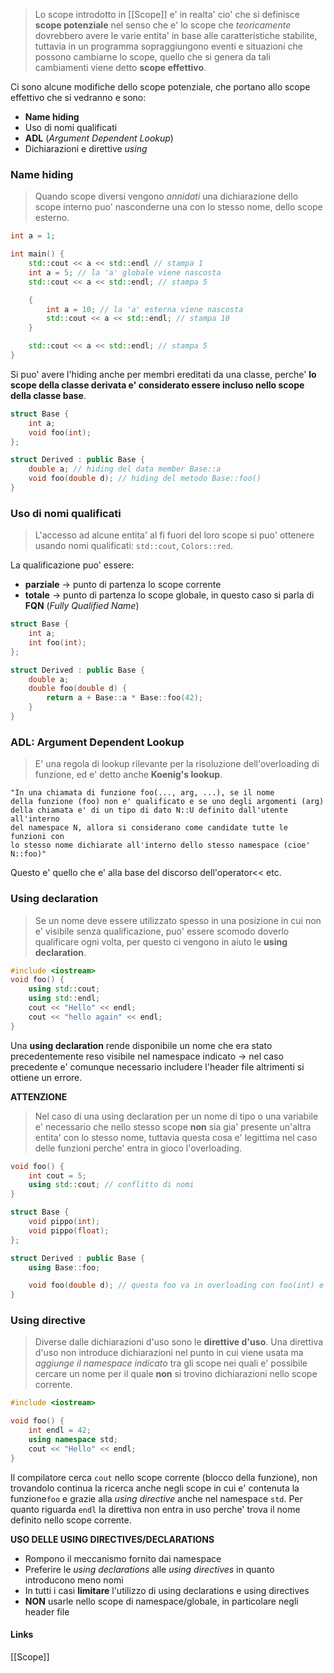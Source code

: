 >Lo scope introdotto in [[Scope]] e' in realta' cio' che si definisce **scope potenziale** nel senso che e' lo scope che *teoricamente* dovrebbero avere le varie entita' in base alle caratteristiche stabilite, tuttavia in un programma sopraggiungono eventi e situazioni che possono cambiarne lo scope, quello che si genera da tali cambiamenti viene detto **scope effettivo**.

Ci sono alcune modifiche dello scope potenziale, che portano allo scope effettivo che si vedranno e sono:
- **Name hiding**
- Uso di nomi qualificati
- **ADL** (*Argument Dependent Lookup*)
- Dichiarazioni e direttive *using*

### Name hiding
>Quando scope diversi vengono *annidati* una dichiarazione dello scope interno puo' nasconderne una con lo stesso nome, dello scope esterno.

```cpp
int a = 1;

int main() {
	std::cout << a << std::endl // stampa 1
	int a = 5; // la 'a' globale viene nascosta
	std::cout << a << std::endl; // stampa 5

	{
		int a = 10; // la 'a' esterna viene nascosta
		std::cout << a << std::endl; // stampa 10
	}

	std::cout << a << std::endl; // stampa 5
}
```

Si puo' avere l'hiding anche per membri ereditati da una classe, perche' **lo scope della classe derivata e' considerato essere incluso nello scope della classe base**.
```cpp
struct Base {
	int a;
	void foo(int);
};

struct Derived : public Base {
	double a; // hiding del data member Base::a 
	void foo(double d); // hiding del metodo Base::foo()
}
```


### Uso di nomi qualificati
>L'accesso ad alcune entita' al fi fuori del loro scope si puo' ottenere usando nomi qualificati: `std::cout`, `Colors::red`.

La qualificazione puo' essere:
- **parziale** -> punto di partenza lo scope corrente
- **totale** -> punto di partenza lo scope globale, in questo caso si parla di **FQN** (*Fully Qualified Name*)

```cpp
struct Base {
	int a;
	int foo(int);
};

struct Derived : public Base {
	double a;
	double foo(double d) {
		return a + Base::a * Base::foo(42);
	}
}
```

### ADL: Argument Dependent Lookup
>E' una regola di lookup rilevante per la risoluzione dell'overloading di funzione, ed e' detto anche **Koenig's lookup**.

```
"In una chiamata di funzione foo(..., arg, ...), se il nome 
della funzione (foo) non e' qualificato e se uno degli argomenti (arg) 
della chiamata e' di un tipo di dato N::U definito dall'utente all'interno
del namespace N, allora si considerano come candidate tutte le funzioni con
lo stesso nome dichiarate all'interno dello stesso namespace (cioe' N::foo)"
```
Questo e' quello che e' alla base del discorso dell'operator<< etc.
### Using declaration
>Se un nome deve essere utilizzato spesso in una posizione in cui non e' visibile senza qualificazione, puo' essere scomodo doverlo qualificare ogni volta, per questo ci vengono in aiuto le **using declaration**.

```cpp
#include <iostream>
void foo() {
	using std::cout;
	using std::endl;
	cout << "Hello" << endl;
	cout << "hello again" << endl;
}
```

Una **using declaration** rende disponibile un nome che era stato precedentemente reso visibile nel namespace indicato -> nel caso precedente e' comunque necessario includere l'header file altrimenti si ottiene un errore.

**ATTENZIONE** 
>Nel caso di una using declaration per un nome di tipo o una variabile e' necessario che nello stesso scope **non** sia gia' presente un'altra entita' con lo stesso nome, tuttavia questa cosa e' legittima nel caso delle funzioni perche' entra in gioco l'overloading.

```cpp
void foo() {
	int cout = 5;
	using std::cout; // conflitto di nomi
}

struct Base {
	void pippo(int);
	void pippo(float);
};

struct Derived : public Base {
	using Base::foo;

	void foo(double d); // questa foo va in overloading con foo(int) e foo(float)
}
```


### Using directive
>Diverse dalle dichiarazioni d'uso sono le **direttive d'uso**. Una direttiva d'uso non introduce dichiarazioni nel punto in cui viene usata ma *aggiunge il namespace indicato* tra gli scope nei quali e' possibile cercare un nome per il quale **non** si trovino dichiarazioni nello scope corrente.

```cpp
#include <iostream>

void foo() {
	int endl = 42;
	using namespace std;
	cout << "Hello" << endl;
}
```
Il compilatore cerca `cout` nello scope corrente (blocco della funzione), non trovandolo continua la ricerca anche negli scope in cui e' contenuta la funzione`foo` e grazie alla *using directive* anche nel namespace `std`. Per quanto riguarda `endl` la direttiva non entra in uso perche' trova il nome definito nello scope corrente.

**USO DELLE USING DIRECTIVES/DECLARATIONS**
- Rompono il meccanismo fornito dai namespace
- Preferire le *using declarations* alle *using directives* in quanto introducono meno nomi
- In tutti i casi **limitare** l'utilizzo di using declarations e using directives
- **NON** usarle nello scope di namespace/globale, in particolare negli header file

#### Links
[[Scope]]

